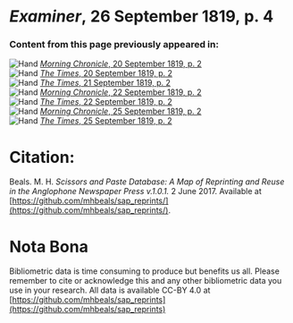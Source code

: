 # *Examiner*, 26 September 1819, p. 4  
  
### Content from this page previously appeared in:  
![Hand](http://scissorsandpaste.net/wp-content/uploads/2017/06/smallhandpointer.png) [*Morning Chronicle*, 20 September 1819, p. 2](https://mhbeals.github.io/sap_html/Morning-Chronicle/Morning-Chronicle-20-September-1819-p-2)  
![Hand](http://scissorsandpaste.net/wp-content/uploads/2017/06/smallhandpointer.png) [*The Times*, 20 September 1819, p. 2](https://mhbeals.github.io/sap_html/The-Times/The-Times-20-September-1819-p-2)  
![Hand](http://scissorsandpaste.net/wp-content/uploads/2017/06/smallhandpointer.png) [*The Times*, 21 September 1819, p. 2](https://mhbeals.github.io/sap_html/The-Times/The-Times-21-September-1819-p-2)  
![Hand](http://scissorsandpaste.net/wp-content/uploads/2017/06/smallhandpointer.png) [*Morning Chronicle*, 22 September 1819, p. 2](https://mhbeals.github.io/sap_html/Morning-Chronicle/Morning-Chronicle-22-September-1819-p-2)  
![Hand](http://scissorsandpaste.net/wp-content/uploads/2017/06/smallhandpointer.png) [*The Times*, 22 September 1819, p. 2](https://mhbeals.github.io/sap_html/The-Times/The-Times-22-September-1819-p-2)  
![Hand](http://scissorsandpaste.net/wp-content/uploads/2017/06/smallhandpointer.png) [*Morning Chronicle*, 25 September 1819, p. 2](https://mhbeals.github.io/sap_html/Morning-Chronicle/Morning-Chronicle-25-September-1819-p-2)  
![Hand](http://scissorsandpaste.net/wp-content/uploads/2017/06/smallhandpointer.png) [*The Times*, 25 September 1819, p. 2](https://mhbeals.github.io/sap_html/The-Times/The-Times-25-September-1819-p-2)  


# Citation: 

Beals. M. H. *Scissors and Paste Database: A Map of Reprinting and Reuse in the Anglophone Newspaper Press v.1.0.1.* 2 June 2017. Available at [https://github.com/mhbeals/sap_reprints/](https://github.com/mhbeals/sap_reprints/). 

# Nota Bona

Bibliometric data is time consuming to produce but benefits us all. Please remember to cite or acknowledge this and any other bibliometric data you use in your research. All data is available CC-BY 4.0 at [https://github.com/mhbeals/sap_reprints](https://github.com/mhbeals/sap_reprints)